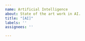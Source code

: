 ```yaml
---
name: Artificial Intelligence
about: State of the art work in AI.
title: "[AI]"
labels: ''
assignees: ''

---
```



